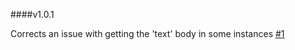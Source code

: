 ####v1.0.1

Corrects an issue with getting the 'text' body in some instances [#1](https://github.com/message/php-mime-mail-parser/pull/1) 